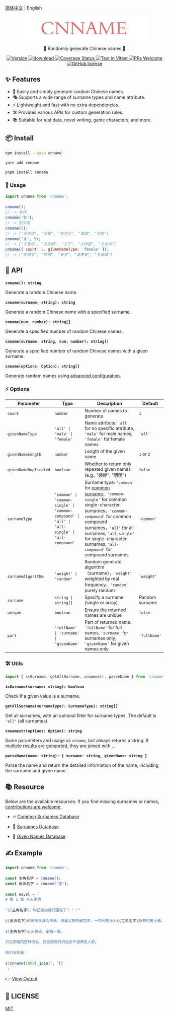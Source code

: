 [简体中文](./READEME.md) | English

<p align="center">
  <a href="https://github.com/yyz945947732/cnname">
    <img src="./public/logo.png" alt="logo.png" border="0"  />
  </a>
</p>

<p align="center">
  👦 Randomly generate Chinese names 👧
</p>

<p align="center">
  <a href="https://www.npmjs.com/package/cnname">
    <img src="https://img.shields.io/npm/v/cnname.svg" alt="Version" />
  </a>
  <a href="https://www.npmjs.com/package/cnname">
    <img src="https://img.shields.io/npm/dm/cnname.svg" alt="download" />
  </a>
  <a href="https://coveralls.io/github/yyz945947732/cnname?branch=master">
    <img
      src="https://coveralls.io/repos/github/yyz945947732/cnname/badge.svg?branch=master"
      alt="Coverage Status"
    />
  </a>
  <a href="https://vitest.dev">
    <img
      src="https://img.shields.io/badge/ Vitest-tested-6da13f.svg?logo=vitest&labelColor=edd532"
      alt="Test in Vitest"
    />
  </a>
  <a href="https://github.com/yyz945947732/cnname/pulls">
    <img
      src="https://img.shields.io/badge/PRs-welcome-brightgreen.svg"
      alt="PRs Welcome"
    />
  </a>
  <a href="https://github.com/yyz945947732/cnname/blob/master/LICENSE">
    <img
      src="https://img.shields.io/badge/license-MIT-blue.svg"
      alt="GitHub license"
    />
  </a>
</p>

## ✨ Features

- 🎲 Easily and simply generate random Chinese names.
- 🎭 Supports a wide range of surname types and name attribute.
- ⚡ Lightweight and fast with no extra dependencies.
- 🛠 Provides various APIs for custom generation rules.
- 📚 Suitable for test data, novel writing, game characters, and more.

## 📦 Install

```bash
npm install --save cnname
```

```bash
yarn add cnname
```

```bash
pnpm install cnname
```

### 🚀 Usage

```js
import cnname from 'cnname';

cnname();
// -> 李炜
cnname('彭');
// -> 彭天奇
cnname(5);
// -> ["俞俐均", "王富", "东方全", "蒲诚", "左哲"]
cnname('关', 5);
// -> ["关智华", "关永毓", "关宁", "关伟星", "关炎诚"]
cnname({ count: 5, givenNameType: 'female' });
// -> ["麦绮雯", "熊芮", "姜莹", "莫惠安", "王语嫣"]
```

## 📖 API

**`cnname(): string`**

Generate a random Chinese name.

**`cnname(surname: string): string`**

Generate a random Chinese name with a specified surname.

**`cnname(num: number): string[]`**

Generate a specified number of random Chinese names.

**`cnname(surname: string, num: number): string[]`**

Generate a specified number of random Chinese names with a given surname.

**`cnname(options: Option): string[]`**

Generate random names using [advanced configuration](#options).

### ⚡ Options

| Parameter | Type | Description | Default |
|-----------|------|-------------|---------|
| `count` | `number` | Number of names to generate | `1` |
| `givenNameType` | `'all' \| 'male' \| 'female'` | Name attribute: `'all'` for no specific attribute, `'male'` for male names, `'female'` for female names | `'all'` |
| `givenNameLength` | `number` | Length of the given name | `1` or `2` |
| `givenNameDuplicated` | `boolean` | Whether to return only repeated given names (e.g., "婷婷", "明明") | `false` |
| `surnameType` | `'common' \| 'common-single' \| 'common-compound' \| 'all' \| 'all-single' \| 'all-compound'` | Surname type: `'common'` for [common surname](https://github.com/yyz945947732/cnname/blob/master/dict/commonSurname.json)，`'common-single'` for common single-character surnames，`'common-compound'` for common compound surnames，`'all'` for all surnames, `'all-single'` for single-character surnames, `'all-compound'` for compound surnames | `'common'` |
| `surnameAlgorithm` | `'weight' \| 'random'` | Random generate algorithm（surname），`'weight'` weighted by real frequency，`'random'` purely random | `'weight'` |
| `surname` | `string \| string[]` | Specify a surname (single or array) | Random surname |
| `unique` | `boolean` | Ensure the returned names are unique | `false` |
| `part` | `'fullName' \| 'surname' \| 'givenName'` | Part of returned name: `'fullName'` for full names, `'surname'` for surnames only, `'givenName'` for given names only | `'fullName'` |

### 🛠️ Utils

```js
import { isSurname, getAllSurname, cnnamestr, parseName } from 'cnname';
```

**`isSurname(surname: string): boolean`**

Check if a given value is a surname.

**`getAllSurname(surnameType?: SurnameType): string[]`**

Get all surnames, with an optional filter for surname types. The default is `'all'` (all surnames).

**`cnnamestr(options: Option): string`**

Same parameters and usage as `cnname`, but always returns a string. If multiple results are generated, they are joined with `,`.

**`parseName(name: string): { surname: string, givenName: string }`**

Parse the name and return the detailed information of the name, including the surname and given name.

## 📚 Resource

Below are the available resources. If you find missing surnames or names, [contributions are welcome](https://github.com/yyz945947732/cnname/pulls).

- 🔥 [Common Surnames Database](https://github.com/yyz945947732/cnname/blob/master/dict/commonSurname.json)

- 📖 [Surnames Database](https://github.com/yyz945947732/cnname/blob/master/dict/allSurnames.json)

- 📝 [Given Names Database](https://github.com/yyz945947732/cnname/blob/master/dict/words.json)

## ✍️ Example

```js
import cnname from 'cnname';

const 主角名字 = cnname();
const 反派名字 = cnname('张');

const novel = `
# 第 1 章 千人围攻

"${主角名字}，你已经被我们围攻了！！！"

${反派名字}的厉啸从身后传来，随着尖锐的破空声，一声利箭没入${主角名字}身旁的黄土墙。

${主角名字}心头微凉，定睛一看。

只见阴暗的密林四处，已经隐隐约约钻出千道黑色人影。

他们分别是：

${cnname(1000).join('，')}
`;
```

👉 [View Output](https://github.com/yyz945947732/cnname/blob/master/example/novel.md)

## 🔑 LICENSE

[MIT](https://github.com/yyz945947732/cnname/blob/master/LICENSE)
